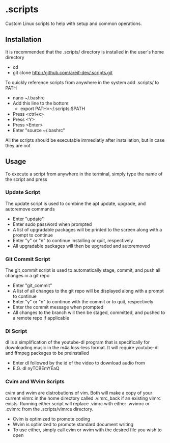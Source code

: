 # .scripts

Custom Linux scripts to help with setup and common operations.

## Installation

It is recommended that the .scripts/ directory is installed in the user's home directory

-   cd
-   git clone http://github.com/areif-dev/.scripts.git

To quickly reference scripts from anywhere in the system add .scripts/ to PATH

-   nano ~/.bashrc
-   Add this line to the bottom:
    -   export PATH=~/.scripts:$PATH
-   Press <ctrl+x>
-   Press \<Y>
-   Press \<Enter>
-   Enter "source ~/.bashrc"

All the scripts should be executable immediatly after installation, but in case they are not

## Usage

To execute a script from anywhere in the terminal, simply type the name of the script and press <Enter>

### Update Script

The update script is used to combine the apt update, upgrade, and autoremove commands

-   Enter "update"
-   Enter sudo password when prompted
-   A list of upgradable packages will be printed to the screen along with a prompt to continue
-   Enter "y" or "n" to continue installing or quit, respectively
-   All upgradable packages will then be upgraded and autoremoved

### Git Commit Script

The git_commit script is used to automatically stage, commit, and push all changes in a git repo

-   Enter "git_commit"
-   A list of all changes to the git repo will be displayed along with a prompt to continue
-   Enter "y" or "n" to continue with the commit or to quit, respectively
-   Enter the commit message when prompted
-   All changes to the branch will then be staged, committed, and pushed to a remote repo if applicable

### Dl Script

dl is a simplification of the youtube-dl program that is specifically for downloading music in the m4a loss-less format. It will require youtube-dl and ffmpeg packages to be preinstalled

-   Enter dl followed by the id of the video to download audio from
-   E.G. dl nyTCBEmYEaQ

### Cvim and Wvim Scripts

cvim and wvim are distrobutions of vim. Both will make a copy of your current vimrc in the home directory called .vimrc_back if an existing vimrc exists. Running either script will replace .vimrc with either .wvimrc or .cvimrc from the .scripts/vimrcs directory.

-   Cvim is optimized to promote coding
-   Wvim is optimized to promote standard document writing
-   To use either, simply call cvim or wvim with the desired file you wish to open
